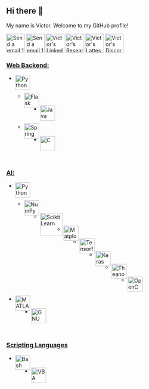 ## Hi there 👋

My name is Victor. Welcome to my GitHub profile!

<a href="mailto:victor.gimenez@ufabc.edu.br"><img align="left" alt="Send a email 1" width="50px" src="https://toppng.com/uploads/preview/email-send-icon-11549825116mekvlqcvjt.png" />
<a href="mailto:victor.gimenez@gmx.es"><img align="left" alt="Send a email 1" width="50px" src="https://toppng.com/uploads/preview/email-send-icon-11549825116mekvlqcvjt.png" />
<a href="https://www.linkedin.com/in/victor-borghi-gimenez-04466666/"><img align="left" alt="Victor's LinkedIn" width="50px" src="https://upload.wikimedia.org/wikipedia/commons/8/81/LinkedIn_icon.svg" />
<a href="https://www.researchgate.net/profile/Victor-Gimenez-3/"><img align="left" alt="Victor's ResearchGate" width="50px" src="https://upload.wikimedia.org/wikipedia/commons/5/5e/ResearchGate_icon_SVG.svg" />
<a href="http://lattes.cnpq.br/4344720857265863"><img align="left" alt="Victor's Lattes" width="50px" src="https://ufmg.br/thumbor/jKht0gK_EKiWGANsvxCB7ORa9_4=/27x0:396x247/712x474/https://ufmg.br/storage/d/4/9/9/d499bf9074133db295373575066f97e4_15622676670826_972558144.png" />
<a href="https://discord.gg/@VGimenez"><img align="left" alt="Victor's Discord" width="50px" src="https://upload.wikimedia.org/wikipedia/commons/c/c5/Discord_logo_round.svg" />

<br><br><br>

### Web Backend:
<ul>
  <li><a href="https://www.python.org/"><img align="left" title="Python" width="40px" src="https://upload.wikimedia.org/wikipedia/commons/c/c3/Python-logo-notext.svg" /></li>
    <br>
    <ul>
      <li><a href="https://flask.palletsprojects.com/en/3.0.x/"><img align="left" title="Flask" width="40px" src="https://cdn.icon-icons.com/icons2/2389/PNG/512/flask_logo_icon_145276.png" /></li>
    </ul>
  <br>
  <li><a href="https://www.java.com/"><img align="left" title="Java" width="40px" src="https://www.svgrepo.com/show/303388/java-4-logo.svg" /></li>
    <br>
    <ul>
      <li><a href="https://spring.io/"><img align="left" title="Spring" width="40px" src="https://cdn.worldvectorlogo.com/logos/spring-3.svg" /></li>
    </ul>
  <!--<li><a href="https://www.ruby-lang.org/"><img align="left" title="Ruby" width="40px" src="https://upload.wikimedia.org/wikipedia/commons/7/73/Ruby_logo.svg" /></li>-->
  <br>
  <li><img align="left" title="C" width="40px" src="https://upload.wikimedia.org/wikipedia/commons/1/18/C_Programming_Language.svg" /></li>
</ul>

<br>
<br>

### AI:
<ul>
  <li><a href="https://www.python.org/"><img align="left" title="Python" width="40px" src="https://upload.wikimedia.org/wikipedia/commons/c/c3/Python-logo-notext.svg" /></li>
  <br>
    <ul>
      <li><a href="https://numpy.org/"><img align="left" title="NumPy" width="40px" src="https://upload.wikimedia.org/wikipedia/commons/3/31/NumPy_logo_2020.svg" /></li>
      <br>
      <li><a href="https://scikit-learn.org/stable/"><img align="left" title="ScikitLearn" width="60px" src="https://upload.wikimedia.org/wikipedia/commons/0/05/Scikit_learn_logo_small.svg" /></li>
      <br>
      <li><a href="https://matplotlib.org/"><img align="left" title="Matplotlib" width="40px" src="https://upload.wikimedia.org/wikipedia/commons/0/01/Created_with_Matplotlib-logo.svg" /></li>
      <br>
      <li><a href="https://www.tensorflow.org/"><img align="left" title="Tensorflow" width="40px" src="https://upload.wikimedia.org/wikipedia/commons/2/20/Tensorflow-svgrepo-com.svg" /></li>
      <br>
      <li><a href="https://keras.io/"><img align="left" title="Keras" width="40px" src="https://upload.wikimedia.org/wikipedia/commons/a/ae/Keras_logo.svg" /></li>
      <br>
      <li><a href="http://deeplearning.net/software/theano/"><img align="left" title="Theano" width="40px" src="https://upload.wikimedia.org/wikipedia/commons/5/55/Theano_logo.svg" /></li>
      <br>
      <li><a href="https://opencv.org/"><img align="left" title="OpenCV" width="40px" src="https://upload.wikimedia.org/wikipedia/commons/3/32/OpenCV_Logo_with_text_svg_version.svg" /></li>
      <br>
    </ul>
  <br>
  <li><a href="https://matlab.mathworks.com/"><img align="left" title="MATLAB" width="40px" src="https://upload.wikimedia.org/wikipedia/commons/2/21/Matlab_Logo.png" /></li>
  <br>
  <li><a href="https://octave.org/"><img align="left" title="GNU Octave" width="40px" src="https://upload.wikimedia.org/wikipedia/commons/6/6a/Gnu-octave-logo.svg" /></li>
</ul>

<br>
<br>

### Scripting Languages
<ul>
  <li><a href="https://www.gnu.org/software/bash/"><img align="left" title="Bash" width="40px" src="https://upload.wikimedia.org/wikipedia/commons/8/82/Gnu-bash-logo.svg" /></li>
  <br>
  <li><img align="left" title="VBA" width="40px" src="https://www.svgrepo.com/show/374159/vba.svg" /></li>
</ul>






<!--
**VictorGimenez/VictorGimenez** is a ✨ _special_ ✨ repository because its `README.md` (this file) appears on your GitHub profile.

Here are some ideas to get you started:

- 🔭 I’m currently working on ...
- 🌱 I’m currently learning ...
- 👯 I’m looking to collaborate on ...
- 🤔 I’m looking for help with ...
- 💬 Ask me about ...
- 📫 How to reach me: ...
- 😄 Pronouns: ...
- ⚡ Fun fact: ...
-->
